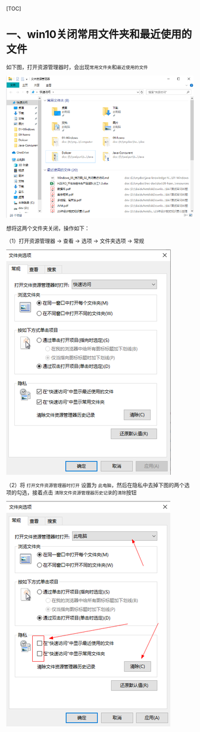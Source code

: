 [TOC]





# 一、win10关闭常用文件夹和最近使用的文件

如下图，打开资源管理器时，会出现`常用文件夹`和`最近使用的文件`

![1568771552292](./images/1568771552292.png)





想将这两个文件夹关闭，操作如下：



（1）打开资源管理器 -> 查看 -> 选项 -> 文件夹选项 -> 常规

![1568771784220](./images/1568771784220.png)













（2）将 `打开文件资源管理器时打开` 设置为 `此电脑`，然后在隐私中去掉下图的两个选项的勾选，接着点击 `清除文件资源管理器历史记录`的`清除`按钮



![1568771931828](./images/1568771931828.png)













